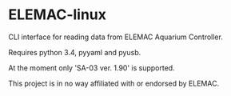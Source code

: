 # ELEMAC-linux

CLI interface for reading data from ELEMAC Aquarium Controller.

Requires python 3.4, pyyaml and pyusb.

At the moment only 'SA-03 ver. 1.90' is supported.

This project is in no way affiliated with or endorsed by ELEMAC.
